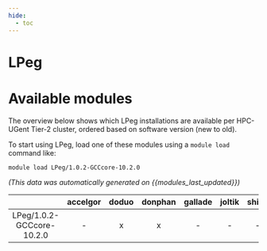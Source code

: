 ```yaml
---
hide:
  - toc
---
```


LPeg
====

# Available modules


The overview below shows which LPeg installations are available per HPC-UGent Tier-2 cluster, ordered based on software version (new to old).

To start using LPeg, load one of these modules using a `module load` command like:

```shell
module load LPeg/1.0.2-GCCcore-10.2.0
```

*(This data was automatically generated on {{modules_last_updated}})*  

| |accelgor|doduo|donphan|gallade|joltik|shinx|skitty|
| :---: | :---: | :---: | :---: | :---: | :---: | :---: | :---: |
|LPeg/1.0.2-GCCcore-10.2.0|-|x|x|-|-|-|-|
